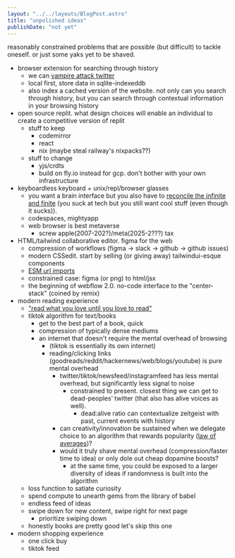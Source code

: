 ```yaml
---
layout: "../../layouts/BlogPost.astro"
title: "unpolished ideas"
publishDate: "not yet"
---
```


reasonably constrained problems that are possible (but difficult) to tackle oneself. or just some yaks yet to be shaved.

- browser extension for searching through history
  - we can [vampire attack twitter](https://geohot.github.io/blog/jekyll/update/2022/04/16/vampire-attack-twitter.html)
  - local first, store data in sqlite-indexeddb
  - also index a cached version of the website. not only can you search through history, but you can search through contextual information in your browsing history
- open source replit. what design choices will enable an individual to create a competitive version of replit
  - stuff to keep
    - codemirror
    - react
    - nix (maybe steal railway's nixpacks??)
  - stuff to change
    - yjs/crdts
    - build on fly.io instead for gcp. don't bother with your own infrastructure
- keyboardless keyboard + unix/repl/browser glasses
    - you want a brain interface but you also have to [reconcile the infinite and finite](https://amasad.me/kierkegaard#:~:text=I%20view%20entrepreneurship%20as%20means%20of%20reconciling%20the%20infinite%20and%20finite.) (you suck at tech but you still want cool stuff (even though it sucks)).
    - codespaces, mightyapp
    - web browser is best metaverse
      - screw apple(2007-202?)/meta(2025-2???) tax
- HTML/tailwind collaborative editor. figma for the web
    - compression of workflows (figma → slack → github → github issues)
    - modern CSSedit. start by selling (or giving away) tailwindui-esque components
    - [ESM url imports](https://esm.vercel.app/#:~:text=You%20can%20also%20import%20ES%20Modules%20from%20tools%20like%20Framer%3A)
    - constrained case: figma (or png) to html/jsx
    - the beginning of webflow 2.0. no-code interface to the "center-stack" (coined by remix)
- modern reading experience
    - ["read what you love until you love to read"](https://twitter.com/naval/status/1002068699761659905?s=20)
    - tiktok algorithm for text/books
        - get to the best part of a book, quick
        - compression of typically dense mediums
        - an internet that doesn't require the mental overhead of browsing
            - (tiktok is essentially its own internet)
            - reading/clicking links (goodreads/reddit/hackernews/web/blogs/youtube) is pure mental overhead
                - twitter/tiktok/newsfeed/instagramfeed has less mental overhead, but significantly less signal to noise
                    - constrained to present. closest thing we can get to dead-peoples’ twitter (that also has alive voices as well).
                        - dead:alive ratio can contextualize zeitgeist with past, current events with history
                - can creativity/innovation be sustained when we delegate choice to an algorithm that rewards popularity ([law of averages](https://en.wikipedia.org/wiki/Law_of_averages))?
                - would it truly shave mental overhead (compression/faster time to idea) or only dole out cheap dopamine boosts?
                    - at the same time, you could be exposed to a larger diversity of ideas if  randomness is built into the algorithm
    - loss function to satiate curiosity
    - spend compute to unearth gems from the library of babel
    - endless feed of ideas
    - swipe down for new content, swipe right for next page
        - prioritize swiping down
    - honestly books are pretty good let's skip this one
- modern shopping experience
    - one click buy
    - tiktok feed
